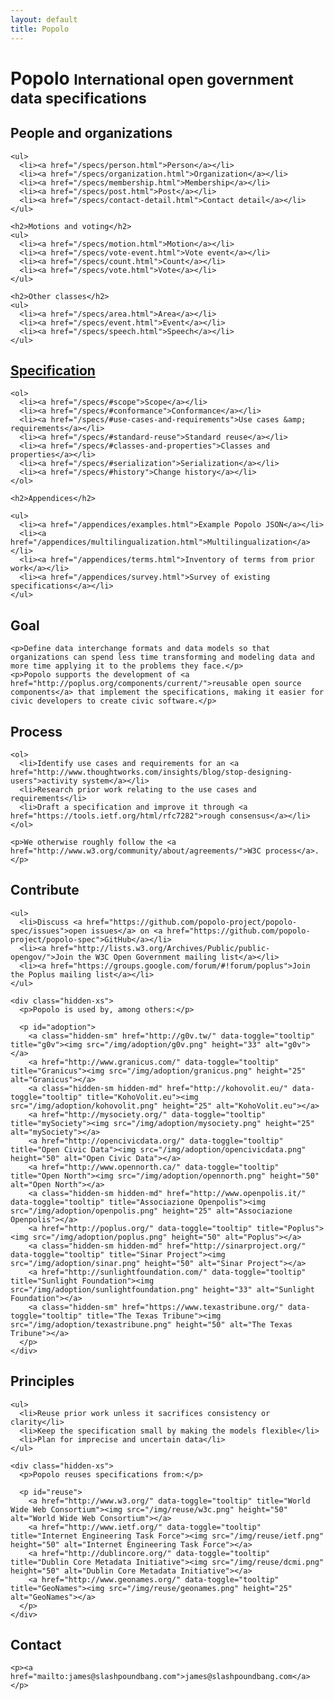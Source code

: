 ```yaml
---
layout: default
title: Popolo
---
```

<h1>Popolo <small>International open government data specifications</small></h1>

<div class="row" id="contents">
  <div class="col-sm-6">
    <h2>People and organizations</h2>

    <ul>
      <li><a href="/specs/person.html">Person</a></li>
      <li><a href="/specs/organization.html">Organization</a></li>
      <li><a href="/specs/membership.html">Membership</a></li>
      <li><a href="/specs/post.html">Post</a></li>
      <li><a href="/specs/contact-detail.html">Contact detail</a></li>
    </ul>

    <h2>Motions and voting</h2>
    <ul>
      <li><a href="/specs/motion.html">Motion</a></li>
      <li><a href="/specs/vote-event.html">Vote event</a></li>
      <li><a href="/specs/count.html">Count</a></li>
      <li><a href="/specs/vote.html">Vote</a></li>
    </ul>

    <h2>Other classes</h2>
    <ul>
      <li><a href="/specs/area.html">Area</a></li>
      <li><a href="/specs/event.html">Event</a></li>
      <li><a href="/specs/speech.html">Speech</a></li>
    </ul>
  </div>
  <div class="col-sm-6">
    <h2><a href="/specs/">Specification</a></h2>

    <ol>
      <li><a href="/specs/#scope">Scope</a></li>
      <li><a href="/specs/#conformance">Conformance</a></li>
      <li><a href="/specs/#use-cases-and-requirements">Use cases &amp; requirements</a></li>
      <li><a href="/specs/#standard-reuse">Standard reuse</a></li>
      <li><a href="/specs/#classes-and-properties">Classes and properties</a></li>
      <li><a href="/specs/#serialization">Serialization</a></li>
      <li><a href="/specs/#history">Change history</a></li>
    </ol>

    <h2>Appendices</h2>

    <ul>
      <li><a href="/appendices/examples.html">Example Popolo JSON</a></li>
      <li><a href="/appendices/multilingualization.html">Multilingualization</a></li>
      <li><a href="/appendices/terms.html">Inventory of terms from prior work</a></li>
      <li><a href="/appendices/survey.html">Survey of existing specifications</a></li>
    </ul>
  </div>
</div>

<div class="row">
  <div class="col-sm-6">
    <h2>Goal</h2>

    <p>Define data interchange formats and data models so that organizations can spend less time transforming and modeling data and more time applying it to the problems they face.</p>
    <p>Popolo supports the development of <a href="http://poplus.org/components/current/">reusable open source components</a> that implement the specifications, making it easier for civic developers to create civic software.</p>
  </div>
  <div class="col-sm-6">
    <h2>Process</h2>

    <ol>
      <li>Identify use cases and requirements for an <a href="http://www.thoughtworks.com/insights/blog/stop-designing-users">activity system</a></li>
      <li>Research prior work relating to the use cases and requirements</li>
      <li>Draft a specification and improve it through <a href="https://tools.ietf.org/html/rfc7282">rough consensus</a></li>
    </ol>

    <p>We otherwise roughly follow the <a href="http://www.w3.org/community/about/agreements/">W3C process</a>.</p>
  </div>
</div>

<div class="row">
  <div class="col-sm-6">
    <h2>Contribute</h2>

    <ul>
      <li>Discuss <a href="https://github.com/popolo-project/popolo-spec/issues">open issues</a> on <a href="https://github.com/popolo-project/popolo-spec">GitHub</a></li>
      <li><a href="http://lists.w3.org/Archives/Public/public-opengov/">Join the W3C Open Government mailing list</a></li>
      <li><a href="https://groups.google.com/forum/#!forum/poplus">Join the Poplus mailing list</a></li>
    </ul>

    <div class="hidden-xs">
      <p>Popolo is used by, among others:</p>

      <p id="adoption">
        <a class="hidden-sm" href="http://g0v.tw/" data-toggle="tooltip" title="g0v"><img src="/img/adoption/g0v.png" height="33" alt="g0v"></a>
        <a href="http://www.granicus.com/" data-toggle="tooltip" title="Granicus"><img src="/img/adoption/granicus.png" height="25" alt="Granicus"></a>
        <a class="hidden-sm hidden-md" href="http://kohovolit.eu/" data-toggle="tooltip" title="KohoVolit.eu"><img src="/img/adoption/kohovolit.png" height="25" alt="KohoVolit.eu"></a>
        <a href="http://mysociety.org/" data-toggle="tooltip" title="mySociety"><img src="/img/adoption/mysociety.png" height="25" alt="mySociety"></a>
        <a href="http://opencivicdata.org/" data-toggle="tooltip" title="Open Civic Data"><img src="/img/adoption/opencivicdata.png" height="50" alt="Open Civic Data"></a>
        <a href="http://www.opennorth.ca/" data-toggle="tooltip" title="Open North"><img src="/img/adoption/opennorth.png" height="50" alt="Open North"></a>
        <a class="hidden-sm hidden-md" href="http://www.openpolis.it/" data-toggle="tooltip" title="Associazione Openpolis"><img src="/img/adoption/openpolis.png" height="25" alt="Associazione Openpolis"></a>
        <a href="http://poplus.org/" data-toggle="tooltip" title="Poplus"><img src="/img/adoption/poplus.png" height="50" alt="Poplus"></a>
        <a class="hidden-sm hidden-md" href="http://sinarproject.org/" data-toggle="tooltip" title="Sinar Project"><img src="/img/adoption/sinar.png" height="50" alt="Sinar Project"></a>
        <a href="http://sunlightfoundation.com/" data-toggle="tooltip" title="Sunlight Foundation"><img src="/img/adoption/sunlightfoundation.png" height="33" alt="Sunlight Foundation"></a>
        <a class="hidden-sm" href="https://www.texastribune.org/" data-toggle="tooltip" title="The Texas Tribune"><img src="/img/adoption/texastribune.png" height="50" alt="The Texas Tribune"></a>
      </p>
    </div>
  </div>
  <div class="col-sm-6">
    <h2>Principles</h2>

    <ul>
      <li>Reuse prior work unless it sacrifices consistency or clarity</li>
      <li>Keep the specification small by making the models flexible</li>
      <li>Plan for imprecise and uncertain data</li>
    </ul>

    <div class="hidden-xs">
      <p>Popolo reuses specifications from:</p>

      <p id="reuse">
        <a href="http://www.w3.org/" data-toggle="tooltip" title="World Wide Web Consortium"><img src="/img/reuse/w3c.png" height="50" alt="World Wide Web Consortium"></a>
        <a href="http://www.ietf.org/" data-toggle="tooltip" title="Internet Engineering Task Force"><img src="/img/reuse/ietf.png" height="50" alt="Internet Engineering Task Force"></a>
        <a href="http://dublincore.org/" data-toggle="tooltip" title="Dublin Core Metadata Initiative"><img src="/img/reuse/dcmi.png" height="50" alt="Dublin Core Metadata Initiative"></a>
        <a href="http://www.geonames.org/" data-toggle="tooltip" title="GeoNames"><img src="/img/reuse/geonames.png" height="25" alt="GeoNames"></a>
      </p>
    </div>
  </div>
</div>

<div class="row">
  <div class="col-sm-12">
    <h2>Contact</h2>

    <p><a href="mailto:james@slashpoundbang.com">james@slashpoundbang.com</a></p>
  </div>
</div>
